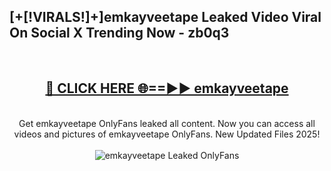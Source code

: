 <h2>[+[!VIRALS!]+]emkayveetape Leaked Video Viral On Social X Trending Now - zb0q3</h2>
<br>
<div align="center">
<h2><a href="https://libra.edu.pl?emkayveetape" rel="nofollow">🔴 CLICK HERE 🌐==►► emkayveetape</a></h2>
<br>
Get emkayveetape OnlyFans leaked all content. Now you can access all videos and pictures of emkayveetape OnlyFans. New Updated Files 2025!
<br>
<br>
<a href="https://libra.edu.pl?emkayveetape" rel="nofollow" data-target="animated-image.originalLink"><img src="https://i.ibb.co.com/WyWwxjT/player-gif2.gif" alt="emkayveetape Leaked OnlyFans" style="max-width: 100%; display: inline-block;" data-target="animated-image.originalImage"></a>
</div>
<br>